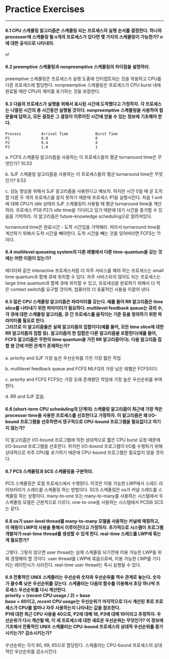 # Practice Exercises
---

#### 6.1 CPU 스케줄링 알고리즘은 스케줄링 되는 프로세스의 실행 순서를 결정한다. 하나의 processor에 스케줄링 될 *n*개의 프로세스가 있다면 몇 가지의 스케줄링이 가능한가? *n*에 대한 공식으로 나타내라.
*n!*

#### 6.2 preemptive 스케줄링과 nonpreemptive 스케줄링의 차이점을 설명하라.
preemptive 스케줄링은 프로세스가 실행 도중에 인터럽트되는 것을 허용하고 CPU를 다른 프로세스에 할당한다. nonpreemptive 스케줄링은 프로세스가 CPU burst 내에 완료될 때만 CPU의 제어를 포기하는 것을 보장한다.

#### 6.3 다음의 프로세스가 실행을 위해서 표시된 시간에 도착했다고 가정하자. 각 프로세스는 나열된 시간의 총 시간동안 실행될 것이다. nonpreemptive 스케줄링을 사용하여 질문들에 답하고, 모든 결정은 그 결정이 이루어진 시간에 얻을 수 있는 정보에 기초해야 한다.

	Process			Arrival Time			Burst Time
	P1				0.0						8
	P2				0.4						4
	P3				1.0						1

a. FCFS 스케줄링 알고리즘을 사용하는 이 프로세스들의 평균 turnaround time은 무엇인가?
10.53

b. SJF 스케줄링 알고리즘을 사용하는 이 프로세스들의 평균 turnaround time은 무엇인가?
9.53

c. 성능 향상을 위해서 SJF 알고리즘을 사용한다고 해보자. 하지만 시간 0일 때 곧 도착할 다른 두 개의 프로세스를 알지 못하기 때문에 프로세스 P1을 실행시킨다. 처음 1 unit에 대해 CPU가 idle 상태라 SJF 스케줄링이 사용될 때 평균 turnaround time을 계산하라. 프로세스 P1과 P2가 idle time을 기다리고 있기 때문에 대기 시간을 증가할 수 있음을 기억하라. 이 알고리즘은 future-knowledge scheduling으로 알려져있다.

turnaround time은 완료시간 - 도착 시간임을 기억해라. 따라서 turnaround time을 계산하기 위해서 도착 시간을 빼야한다. 도착 시간을 빼는 것을 잊어버리면 FCFS는 11이다.

#### 6.4 multilevel queueing system의 다른 레벨에서 다른 time-quantum을 갖는 것에는 어떤 이점이 있는가?
에디터와 같은 interactive 프로세스처럼 더 자주 서비스를 해야 하는 프로세스는 small time quantum과 함께 큐에 위치할 수 있다. 자주 서비스되지 않아도 되는 프로세스는 large time quantum과 함께 큐에 위치할 수 있고, 프로세싱을 완료하기 위해서 더 적은 context switch를 요구할 것이며, 컴퓨터의 더 효율적인 사용을 이끌어 낸다.

#### 6.5 많은 CPU 스케줄링 알고리즘은 파라미터를 갖는다. 예를 들어 RR 알고리즘은 time slice를 나타내기 위한 파라미터가 필요하다. multilevel feedback queue는 큐의 수, 각 큐에 대한 스케줄링 알고리즘, 큐 간 프로세스를 움직이는 기준 등을 정의하기 위한 파라미터를 필요로 한다. <br/> 그러므로 이 알고리즘들은 실제 알고리즘의 집합이다(예를 들어, 모든 time slice에 대한 RR 알고리즘의 집합 등). 알고리즘의 한 집합은 다른 알고리즘을 포함한다(예를 들어, FCFS 알고리즘은 무한의 time quantum을 가진 RR 알고리즘이다). 다음 알고리즘 집합 쌍 간에 어떤 관계가 존재하는가?
a. priority and SJF
가장 높은 우선순위를 가진 가장 짧은 작업

b. multilevel feedback queue and FCFS
MLFQ의 가장 낮은 레벨은 FCFS이다.

c. priority and FCFS
FCFS는 가장 오래 존재했던 작업에 가장 높은 우선순위를 부여한다.

d. RR and SJF
없음.

#### 6.6 (short-term CPU scheduling의 단계의) 스케줄링 알고리즘이 최근에 가장 적은 processor time을 사용한 프로세스를 선호한다고 가정하자. 이 알고리즘은 왜 I/O-bound 프로그램을 선호하면서 영구적으로 CPU-bound 프로그램을 필요없다고 여기지 않는가?
이 알고리즘은 I/O-bound 프로그램에 의한 상대적으로 짧은 CPU burst 요청 때문에 I/O-bound 프로그램을 선호한다. 하지만 I/O-bound 프로그램이 I/O를 수행하기 위해 상대적으로 자주 CPU를 포기하기 때문에 CPU-bound 프로그램은 필요없지 않을 것이다.

#### 6.7 PCS 스케줄링과 SCS 스케줄링을 구분하라.
PCS 스케줄링은 로컬 프로세스에서 수행된다. 이것은 이용 가능한 LWP에서 스레드 라이브러리가 스레드를 스케줄링 하는 방법이다. SCS 스케줄링은 os가 커널 스레드를 스케줄링 하는 상황이다. many-to-one 또는 many-to-many를 사용하는 시스템에서 두 스케줄링 모델은 근본적으로 다르다. one-to-one을 사용하는 시스템에서 PCS와 SCS는 같다.

#### 6.8 os가 user-level thread를 many-to-many 모델을 사용하는 커널에 매핑하고, 이 매핑이 LWP의 사용을 통해서 이루어진다고 가정하자. 추가적으로 시스템이 프로그램 개발자가 real-time thread를 생성할 수 있게 한다. real-time 스레드를 LWP에 묶는게 필요한가?
그렇다. 그렇지 않으면 user thread는 실제 스케줄링 되기전에 이용 가능한 LWP을 위해 경쟁해야 할 것이다. user thread를 LWP에 묶음으로써, 이용 가능한 LWP를 기다리는 레이턴시가 사라진다. real-time user thread는 즉시 실행될 수 있다.

#### 6.9 전통적인 UNIX 스케줄러는 우선순위 숫자와 우선순위를 역수 관계로 놓는다. 숫자가 클수록 낮은 우선순위를 갖는다. 스케줄러는 다음의 함수를 이용해서 초당 하나씩 프로세스 우선순위를 다시 계산한다.<br/> priority = (recent CPU usage / 2) + base <br/> *base* = 60이고, *recent CPU usage*는 우선순위가 마지막으로 다시 계산된 후로 프로세스가 CPU를 얼마나 자주 사용하는지 나타내는 값을 참조한다. <br/> P1에 대한 최근 CPU 사용을 40으로, P2에 대해 18, P3에 대해 10이라고 추정하자. 우선순위가 다시 계산될 때, 이 세 프로세스에 대한 새로운 우선순위는 무엇인가? 이 정보에 기초해서 전통적인 UNIX 스케줄러는 CPU-bound 프로세스의 상대적 우선순위를 증가시키는가? 감소시키는가?
우선순위는 각각 80, 69, 65으로 할당된다. 스케줄러는 CPU-bound 프로세스의 상대적인 우선순위를 감소시킨다.



